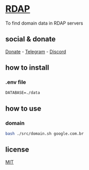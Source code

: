 # [RDAP](https://rdap.org)

To find domain data in RDAP servers

## social & donate

[Donate](https://link.mercadopago.com.br/brtmvdl) - [Telegram](https://t.me/+KRmg5MlqgMk0MTg5) - [Discord](https://discord.gg/VUJWb4Yk)

## how to install

### .env file

```
DATABASE=./data
```

## how to use

### domain

```sh
bash ./src/domain.sh google.com.br
```

## license

[MIT](./LICENSE)
